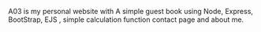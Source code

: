 A03 is my personal website with A simple guest book using Node, Express, BootStrap, EJS , simple calculation function
contact page and about me.